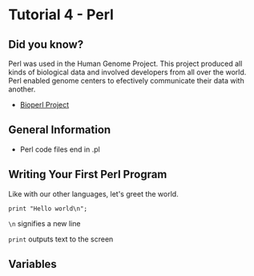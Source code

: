 # Tutorial 4 - Perl

## Did you know?
Perl was used in the Human Genome Project. This project produced all kinds of biological data and involved developers from all over the world. Perl enabled genome centers to efectively communicate their data with another.
* [Bioperl Project](www.bioperl.org)

## General Information
* Perl code files end in .pl


## Writing Your First Perl Program
Like with our other languages, let's greet the world.

```
print "Hello world\n";
```
`\n` signifies a new line

`print` outputs text to the screen

## Variables

